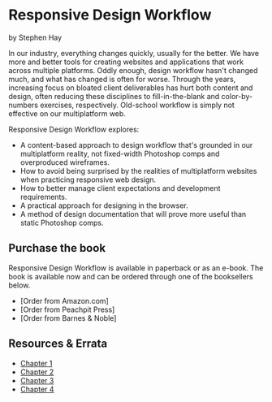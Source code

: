 # Responsive Design Workflow

by Stephen Hay

In our industry, everything changes quickly, usually for the better. We have more and better tools for creating websites and applications that work across multiple platforms. Oddly enough, design workflow hasn't changed much, and what has changed is often for worse. Through the years, increasing focus on bloated client deliverables has hurt both content and design, often reducing these disciplines to fill-in-the-blank and color-by-numbers exercises, respectively. Old-school workflow is simply not effective on our multiplatform web.

Responsive Design Workflow explores:

- A content-based approach to design workflow that's grounded in our multiplatform reality, not fixed-width Photoshop comps and overproduced wireframes.
- How to avoid being surprised by the realities of multiplatform websites when practicing responsive web design.
- How to better manage client expectations and development requirements.
- A practical approach for designing in the browser.
- A method of design documentation that will prove more useful than static Photoshop comps.

## Purchase the book
Responsive Design Workflow is available in paperback or as an e-book. The book is available now and can be ordered through one of the booksellers below.

- [Order from Amazon.com]
- [Order from Peachpit Press]
- [Order from Barnes & Noble]

## Resources & Errata

* [Chapter 1](http://www.example.com/resources/chapter1)
* [Chapter 2](http://www.example.com/resources/chapter2)
* [Chapter 3](http://www.example.com/resources/chapter3)
* [Chapter 4](http://www.example.com/resources/chapter4)
